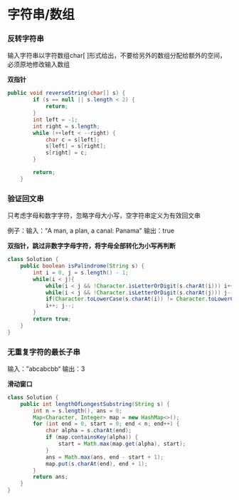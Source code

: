 # 字符串/数组

### 反转字符串

输入字符串以字符数组char[ ]形式给出，不要给另外的数组分配给额外的空间，必须原地修改输入数组

**双指针**

```java
public void reverseString(char[] s) {
        if (s == null || s.length < 2) {
            return;
        }
        int left = -1;
        int right = s.length;
        while (++left < --right) {
            char c = s[left];
            s[left] = s[right];
            s[right] = c;
        }

        return;
    }
```



### 验证回文串

只考虑字母和数字字符，忽略字母大小写，空字符串定义为有效回文串

例子：输入：“A man, a plan, a canal: Panama" 输出：true

**双指针，跳过非数字字母字符，将字母全部转化为小写再判断**

```java
class Solution {
    public boolean isPalindrome(String s) {
        int i = 0, j = s.length() - 1;
        while(i < j){
            while(i < j && !Character.isLetterOrDigit(s.charAt(i))) i++;
            while(i < j && !Character.isLetterOrDigit(s.charAt(j))) j--;
            if(Character.toLowerCase(s.charAt(i)) != Character.toLowerCase(s.charAt(j))) return false;
            i++; j--;
        }
        return true;
    }
}
```



### 无重复字符的最长子串

输入：”abcabcbb“  输出：3

**滑动窗口**

```java
class Solution {
    public int lengthOfLongestSubstring(String s) {
        int n = s.length(), ans = 0;
        Map<Character, Integer> map = new HashMap<>();
        for (int end = 0, start = 0; end < n; end++) {
            char alpha = s.charAt(end);
            if (map.containsKey(alpha)) {
                start = Math.max(map.get(alpha), start);
            }
            ans = Math.max(ans, end - start + 1);
            map.put(s.charAt(end), end + 1);
        }
        return ans;
    }
}
```




